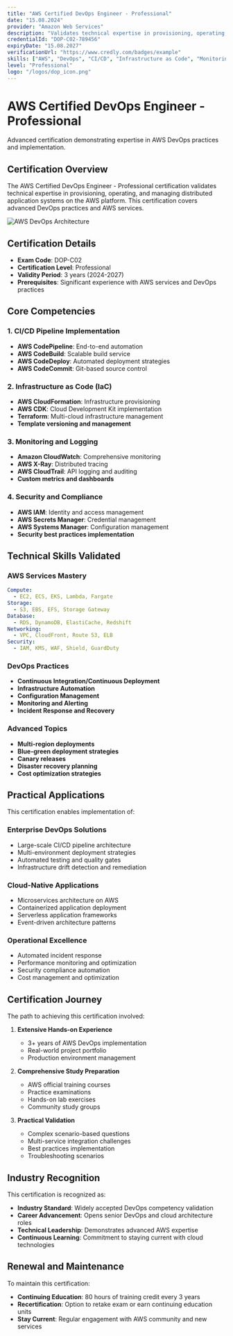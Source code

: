 ```yaml
---
title: "AWS Certified DevOps Engineer - Professional"
date: "15.08.2024"
provider: "Amazon Web Services"
description: "Validates technical expertise in provisioning, operating, and managing distributed application systems on the AWS platform (DOP-C02)"
credentialId: "DOP-C02-789456"
expiryDate: "15.08.2027"
verificationUrl: "https://www.credly.com/badges/example"
skills: ["AWS", "DevOps", "CI/CD", "Infrastructure as Code", "Monitoring", "Security"]
level: "Professional"
logo: "/logos/dop_icon.png"
---
```


# AWS Certified DevOps Engineer - Professional

Advanced certification demonstrating expertise in AWS DevOps practices and implementation.

## Certification Overview

The AWS Certified DevOps Engineer - Professional certification validates technical expertise in provisioning, operating, and managing distributed application systems on the AWS platform. This certification covers advanced DevOps practices and AWS services.

![AWS DevOps Architecture](/images/myperfectstay_concept.png)

## Certification Details

- **Exam Code**: DOP-C02
- **Certification Level**: Professional
- **Validity Period**: 3 years (2024-2027)
- **Prerequisites**: Significant experience with AWS services and DevOps practices

## Core Competencies

### 1. CI/CD Pipeline Implementation
- **AWS CodePipeline**: End-to-end automation
- **AWS CodeBuild**: Scalable build service
- **AWS CodeDeploy**: Automated deployment strategies
- **AWS CodeCommit**: Git-based source control

### 2. Infrastructure as Code (IaC)
- **AWS CloudFormation**: Infrastructure provisioning
- **AWS CDK**: Cloud Development Kit implementation
- **Terraform**: Multi-cloud infrastructure management
- **Template versioning and management**

### 3. Monitoring and Logging
- **Amazon CloudWatch**: Comprehensive monitoring
- **AWS X-Ray**: Distributed tracing
- **AWS CloudTrail**: API logging and auditing
- **Custom metrics and dashboards**

### 4. Security and Compliance
- **AWS IAM**: Identity and access management
- **AWS Secrets Manager**: Credential management
- **AWS Systems Manager**: Configuration management
- **Security best practices implementation**

## Technical Skills Validated

### AWS Services Mastery
```yaml
Compute:
  - EC2, ECS, EKS, Lambda, Fargate
Storage:
  - S3, EBS, EFS, Storage Gateway
Database:
  - RDS, DynamoDB, ElastiCache, Redshift
Networking:
  - VPC, CloudFront, Route 53, ELB
Security:
  - IAM, KMS, WAF, Shield, GuardDuty
```

### DevOps Practices
- **Continuous Integration/Continuous Deployment**
- **Infrastructure Automation**
- **Configuration Management**
- **Monitoring and Alerting**
- **Incident Response and Recovery**

### Advanced Topics
- **Multi-region deployments**
- **Blue-green deployment strategies**
- **Canary releases**
- **Disaster recovery planning**
- **Cost optimization strategies**

## Practical Applications

This certification enables implementation of:

### Enterprise DevOps Solutions
- Large-scale CI/CD pipeline architecture
- Multi-environment deployment strategies
- Automated testing and quality gates
- Infrastructure drift detection and remediation

### Cloud-Native Applications
- Microservices architecture on AWS
- Containerized application deployment
- Serverless application frameworks
- Event-driven architecture patterns

### Operational Excellence
- Automated incident response
- Performance monitoring and optimization
- Security compliance automation
- Cost management and optimization

## Certification Journey

The path to achieving this certification involved:

1. **Extensive Hands-on Experience**
   - 3+ years of AWS DevOps implementation
   - Real-world project portfolio
   - Production environment management

2. **Comprehensive Study Preparation**
   - AWS official training courses
   - Practice examinations
   - Hands-on lab exercises
   - Community study groups

3. **Practical Validation**
   - Complex scenario-based questions
   - Multi-service integration challenges
   - Best practices implementation
   - Troubleshooting scenarios

## Industry Recognition

This certification is recognized as:
- **Industry Standard**: Widely accepted DevOps competency validation
- **Career Advancement**: Opens senior DevOps and cloud architecture roles
- **Technical Leadership**: Demonstrates advanced AWS expertise
- **Continuous Learning**: Commitment to staying current with cloud technologies

## Renewal and Maintenance

To maintain this certification:
- **Continuing Education**: 80 hours of training credit every 3 years
- **Recertification**: Option to retake exam or earn continuing education units
- **Stay Current**: Regular engagement with AWS community and new services
